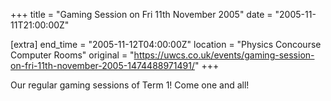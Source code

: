 +++
title = "Gaming Session on Fri 11th November 2005"
date = "2005-11-11T21:00:00Z"

[extra]
end_time = "2005-11-12T04:00:00Z"
location = "Physics Concourse Computer Rooms"
original = "https://uwcs.co.uk/events/gaming-session-on-fri-11th-november-2005-1474488971491/"
+++

Our regular gaming sessions of Term 1\! Come one and all\!

